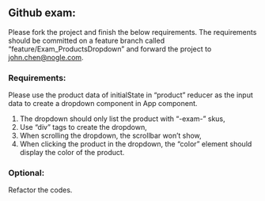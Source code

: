 ## Github exam:

Please fork the project and finish the below requirements.  The requirements should be committed on a feature branch called “feature/Exam_ProductsDropdown” and forward the project to john.chen@nogle.com.

### Requirements:

Please use the product data of initialState in “product” reducer as the input data to create a dropdown component in App component.

1. The dropdown should only list the product with “-exam-” skus,
1. Use “div” tags to create the dropdown,
1. When scrolling the dropdown, the scrollbar won’t show,
1. When clicking the product in the dropdown, the “color” element should display the color of the product.

### Optional:
Refactor the codes.
